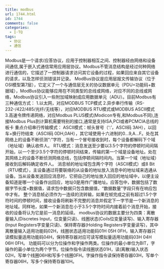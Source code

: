 ```yaml
---
title: modbus
url: 1744.html
id: 1744
comments: false
categories:
  - I·TQ
tags:
  - 协议
  - 通信
---
```


Modbus是一个请求/应答协议，应用于控制器相互之间、控制器经由网络和设备间通信,属于嵌入式通信常用应用层协议。Modbus不管消息结构是经过何种网络进行通信的，它描述了一控制器请求访问其它设备的过程，如果回应来自其它设备的请求，以及怎样侦测错误并记录。 ModBus协议是应用层报文传输协议（位于OSI模型第7层），它定义了一个与通信层无关的协议数据单元（PDU=功能码+数据域），ModBus协议能够应用在不同类型的总线或网络，对应不同的总线或网络，Modbus协议引入一些附加域映射成应用数据单元（ADU）。目前Modbus有三种通信方式： 1.以太网，对应MODBUS TCP模式 2.异步串行传输（RS-232-/422/485/光纤/无线等），对应MODBUS RTU模式或MODBUS ASCII模式 3.高速令牌传递网络，对应Modbus PLUS模式(Modicon专有,和Modbus不同),连接Modbus Plus到计算机需要特别的接口,通常是支持ISA,PCI或者PCMCIA总线的板卡 重点介绍串行传输模式： ASCII模式：帧头冒号（‘:’，ASCII码 3AH），以回车+换行符结束（ASCII码 0DH,0AH），其它域使用十六进制的0...9,A...F。处在其网络上的设备不断侦测“:”字符，当有一个冒号接收到时，每个设备都解码下个域（地址域）确认收件人。 RTU模式：消息发送至少要以3.5个字符的停顿时间间隔开始，以一个至少3.5个字符的停顿时间结束，传输的第一个域是设备地址。处在其网络上的设备不断侦测网络总线，包括停顿间隔时间内。当第一个域（地址域）接收到后解码确定收件人。 消息帧的地址域包含两个字符（ASCII模式）或8 Bit（RTU模式），主设备通过将要联络的从设备的地址放入消息中的地址域来选通从设备。当从设备发送回应消息时，它把自己的地址放入回应的地址域中，以便主设备知道是哪一个设备作出回应，地址0是用作广播地址。应答包中，数据包括了数据字节长度+数据值，请求包中数据只包含数据值，“数据数量”字段只有在响应包中才有。 整个消息帧必须作为一连续的流转输，如果在帧完成之前有超过1.5个字符时间的停顿时间，接收设备将刷新不完整的消息并假定下一字节是一个新消息的地址域。同样地，如果一个新消息在小于3.5个字符时间内接着前个消息开始，接收的设备将认为它是前一消息的延续。 modbus协议的数据主要分为四类：离散量输入(Discretes Input，位变量只读)、线圈状态(Coils位变量读写)、输入寄存器(Input Registers字变量只读)、保持寄存器(Holding Registers字变量读写)，其中离散量输入适用功能码02H，线圈状态适用功能码01H 05H 0FH，输入寄存器只读模拟量适用功能码04H，保持寄存器对应可读写模拟量适用功能码03H 04H 06H 0FH。 功能码可以分为位操作和字操作两类。位操作的最小单位为BIT，字操作的最小单位为两个字节。位操作指令读线圈状态01H，读(离散)输入状态02H，写单个线圈06H和写多个线圈0FH。字操作指令读保持寄存器03H，写单个寄存器06H，写多个保持寄存器10H。